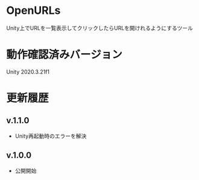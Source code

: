# OpenURLs
Unity上でURLを一覧表示してクリックしたらURLを開けれるようにするツール

# 動作確認済みバージョン
Unity 2020.3.21f1

# 更新履歴

## v.1.1.0
* Unity再起動時のエラーを解決

## v.1.0.0
* 公開開始
